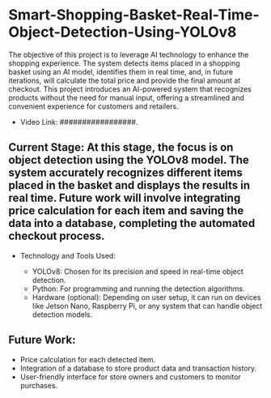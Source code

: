 # Smart-Shopping-Basket-Real-Time-Object-Detection-Using-YOLOv8

The objective of this project is to leverage AI technology to enhance the shopping experience. The system detects items placed in a shopping basket using an AI model, identifies them in real time, and, in future iterations, will calculate the total price and provide the final amount at checkout. This project introduces an AI-powered system that recognizes products without the need for manual input, offering a streamlined and convenient experience for customers and retailers.

- Video Link: #################.

## Current Stage: At this stage, the focus is on object detection using the YOLOv8 model. The system accurately recognizes different items placed in the basket and displays the results in real time. Future work will involve integrating price calculation for each item and saving the data into a database, completing the automated checkout process.

  - Technology and Tools Used:

    - YOLOv8: Chosen for its precision and speed in real-time object detection.
    - Python: For programming and running the detection algorithms.
    - Hardware (optional): Depending on user setup, it can run on devices like Jetson Nano, Raspberry Pi, or any system that can handle object detection models.

## Future Work:

  - Price calculation for each detected item.
  - Integration of a database to store product data and transaction history.
  - User-friendly interface for store owners and customers to monitor purchases.
